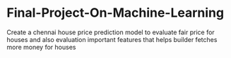 # Final-Project-On-Machine-Learning
 Create a  chennai house price prediction model to evaluate fair price for houses and also evaluation important features that helps builder fetches more money for houses
